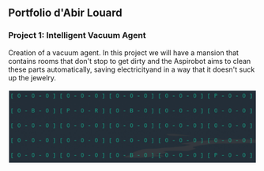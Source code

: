 ## Portfolio d'Abir Louard

### Project 1: Intelligent Vacuum Agent

Creation of a vacuum agent. In this project we will
have a mansion that contains rooms that don't stop
to get dirty and the Aspirobot aims to clean these
parts automatically, saving electricityand in a 
way that it doesn't suck up the jewelry.

![](/images/aspirobot.png)

